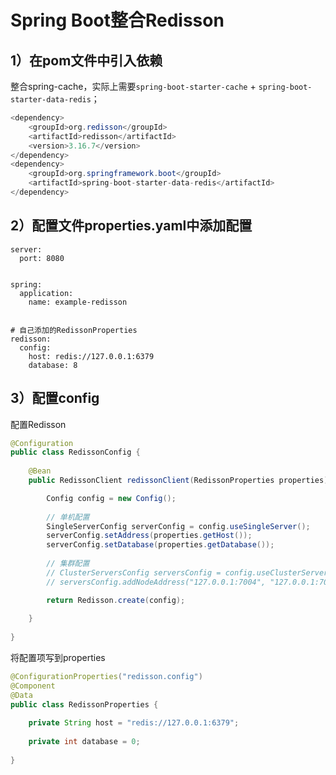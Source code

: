 # Spring Boot整合Redisson

## 1）在pom文件中引入依赖

整合spring-cache，实际上需要`spring-boot-starter-cache` + `spring-boot-starter-data-redis`；

```java
<dependency>
    <groupId>org.redisson</groupId>
    <artifactId>redisson</artifactId>
    <version>3.16.7</version>
</dependency>
<dependency>
    <groupId>org.springframework.boot</groupId>
    <artifactId>spring-boot-starter-data-redis</artifactId>
</dependency>
```

## 2）配置文件properties.yaml中添加配置

```properties
server:
  port: 8080


spring:
  application:
    name: example-redisson


# 自己添加的RedissonProperties
redisson:
  config:
    host: redis://127.0.0.1:6379
    database: 8
```

## 3）配置config

配置Redisson

```java
@Configuration
public class RedissonConfig {
    
    @Bean
    public RedissonClient redissonClient(RedissonProperties properties){

        Config config = new Config();
        
        // 单机配置
        SingleServerConfig serverConfig = config.useSingleServer();
        serverConfig.setAddress(properties.getHost());
        serverConfig.setDatabase(properties.getDatabase());
        
        // 集群配置
        // ClusterServersConfig serversConfig = config.useClusterServers();
        // serversConfig.addNodeAddress("127.0.0.1:7004", "127.0.0.1:7001");

        return Redisson.create(config);
        
    }
    
}
```

将配置项写到properties

```java
@ConfigurationProperties("redisson.config")
@Component
@Data
public class RedissonProperties {
    
    private String host = "redis://127.0.0.1:6379";
    
    private int database = 0;
    
}
```

